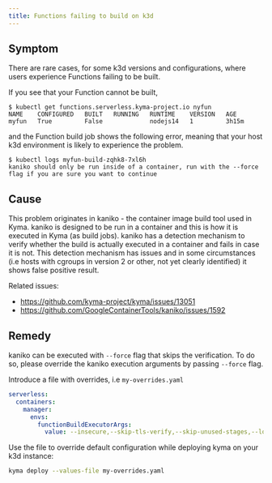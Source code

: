 ```yaml
---
title: Functions failing to build on k3d
---
```



## Symptom

There are rare cases, for some k3d versions and configurations, where users experience Functions failing to be built.

If you see that your Function cannot be built,
```
$ kubectl get functions.serverless.kyma-project.io nyfun
NAME    CONFIGURED   BUILT   RUNNING   RUNTIME    VERSION   AGE
myfun   True         False             nodejs14   1         3h15m
```
and the Function build job shows the following error, meaning that your host k3d environment is likely to experience the problem.
```
$ kubectl logs myfun-build-zqhk8-7xl6h
kaniko should only be run inside of a container, run with the --force flag if you are sure you want to continue
```

## Cause

This problem originates in kaniko - the container image build tool used in Kyma. kaniko is designed to be run in a container and this is how it is executed in Kyma (as build jobs).
kaniko has a detection mechanism to verify whether the build is actually executed in a container and fails in case it is not.
This detection mechanism has issues and in some circumstances (i.e hosts with cgroups in version 2 or other, not yet clearly identified) it shows false positive result. 

Related issues:
 - https://github.com/kyma-project/kyma/issues/13051
 - https://github.com/GoogleContainerTools/kaniko/issues/1592
 
## Remedy

kaniko can be executed with `--force` flag that skips the verification. To do so, please override the kaniko execution arguments by passing `--force` flag.

Introduce a file with overrides, i.e `my-overrides.yaml`
```yaml
serverless:
  containers:
    manager:
      envs:
        functionBuildExecutorArgs:
          value: --insecure,--skip-tls-verify,--skip-unused-stages,--log-format=text,--cache=true,--force
```

Use the file to override default configuration while deploying kyma on your k3d instance:
```bash
kyma deploy --values-file my-overrides.yaml
```

